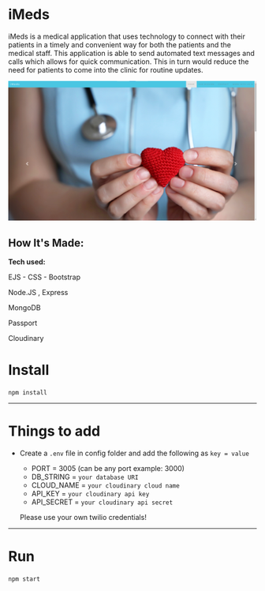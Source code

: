 # iMeds
iMeds is a medical application that uses technology to connect with their patients in a  timely and convenient way for both the patients and the medical staff. This application is able to send automated text messages and calls which allows for quick communication. This in turn would reduce the need for patients to come into the clinic for routine updates. 

![alt tag](iMedGithub.png)

## How It's Made:

**Tech used:**  

EJS - CSS - Bootstrap

Node.JS , Express

MongoDB

Passport

Cloudinary 

# Install

`npm install`

---

# Things to add

- Create a `.env` file in config folder and add the following as `key = value`
  - PORT = 3005 (can be any port example: 3000)
  - DB_STRING = `your database URI`
  - CLOUD_NAME = `your cloudinary cloud name`
  - API_KEY = `your cloudinary api key`
  - API_SECRET = `your cloudinary api secret`

  Please use your own twilio credentials! 

---

# Run

`npm start`





